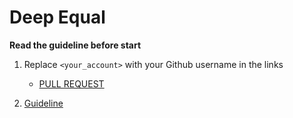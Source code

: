 # Deep Equal

**Read the guideline before start**

1. Replace `<your_account>` with your Github username in the links
    - [PULL REQUEST](https://github.com/mate-academy/js_stateful-clones/pull/121)

2. [Guideline](https://github.com/mate-academy/js_task-guideline/blob/master/README.md)
